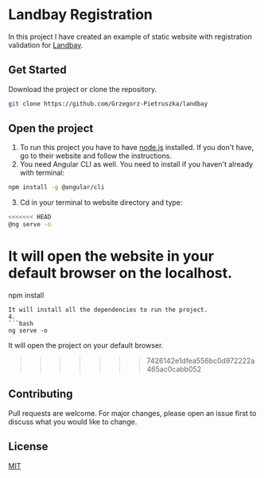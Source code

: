 # Landbay Registration

In this project I have created an example of static website with registration validation for [Landbay](https://landbay.co.uk/). 

## Get Started

Download the project or clone the repository.

```bash
git clone https://github.com/Grzegorz-Pietruszka/landbay
```

## Open the project
1. To run this project you have to have [node.js](https://nodejs.org/en/) installed. If you don't have, go to their website and follow the instructions.
2. You need Angular CLI as well. You need to install if you haven't already with terminal: 
```bash
npm install -g @angular/cli
```
3. Cd in your terminal to website directory and type:
```bash
<<<<<<< HEAD
@ng serve -o
```
It will open the website in your default browser on the localhost.
=======
npm install
```
It will install all the dependencies to run the project.
4.  
```bash
ng serve -o
```
It will open the project on your default browser.
>>>>>>> 7426142e1dfea556bc0d972222a465ac0cabb052


## Contributing
Pull requests are welcome. For major changes, please open an issue first to discuss what you would like to change.

## License
[MIT](https://choosealicense.com/licenses/mit/)
